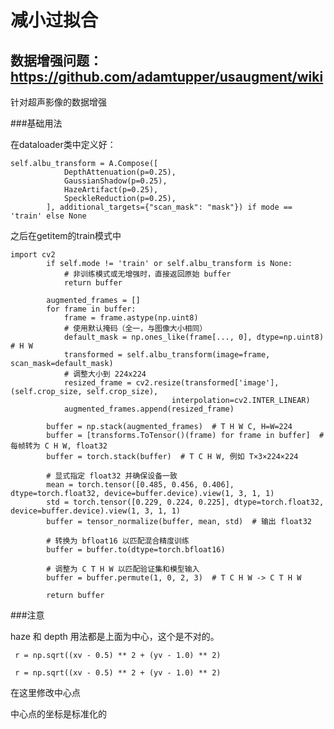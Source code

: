 # 减小过拟合

## 数据增强问题：https://github.com/adamtupper/usaugment/wiki


针对超声影像的数据增强


###基础用法

在dataloader类中定义好：

	self.albu_transform = A.Compose([
	            DepthAttenuation(p=0.25),
	            GaussianShadow(p=0.25),
	            HazeArtifact(p=0.25),
	            SpeckleReduction(p=0.25),
	        ], additional_targets={"scan_mask": "mask"}) if mode == 'train' else None

之后在getitem的train模式中

	import cv2
	        if self.mode != 'train' or self.albu_transform is None:
	            # 非训练模式或无增强时，直接返回原始 buffer
	            return buffer
	
	        augmented_frames = []
	        for frame in buffer:
	            frame = frame.astype(np.uint8)
	            # 使用默认掩码（全一，与图像大小相同）
	            default_mask = np.ones_like(frame[..., 0], dtype=np.uint8)  # H W
	            transformed = self.albu_transform(image=frame, scan_mask=default_mask)
	            # 调整大小到 224x224
	            resized_frame = cv2.resize(transformed['image'], (self.crop_size, self.crop_size), 
	                                    interpolation=cv2.INTER_LINEAR)
	            augmented_frames.append(resized_frame)
	        
	        buffer = np.stack(augmented_frames)  # T H W C, H=W=224
	        buffer = [transforms.ToTensor()(frame) for frame in buffer]  # 每帧转为 C H W, float32
	        buffer = torch.stack(buffer)  # T C H W, 例如 T×3×224×224
	
	        # 显式指定 float32 并确保设备一致
	        mean = torch.tensor([0.485, 0.456, 0.406], dtype=torch.float32, device=buffer.device).view(1, 3, 1, 1)
	        std = torch.tensor([0.229, 0.224, 0.225], dtype=torch.float32, device=buffer.device).view(1, 3, 1, 1)
	        buffer = tensor_normalize(buffer, mean, std)  # 输出 float32
	
	        # 转换为 bfloat16 以匹配混合精度训练
	        buffer = buffer.to(dtype=torch.bfloat16)
	
	        # 调整为 C T H W 以匹配验证集和模型输入
	        buffer = buffer.permute(1, 0, 2, 3)  # T C H W -> C T H W
	
	        return buffer

###注意

haze 和 depth 用法都是上面为中心，这个是不对的。

	 r = np.sqrt((xv - 0.5) ** 2 + (yv - 1.0) ** 2)

	 r = np.sqrt((xv - 0.5) ** 2 + (yv - 1.0) ** 2)

在这里修改中心点

中心点的坐标是标准化的

